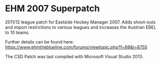 # EHM 2007 Superpatch
2011/12 league patch for Eastside Hockey Manager 2007. Adds shoot-outs and import restrictions to various leagues and increases the Austrian EBEL to 10 teams.

Further details can be found here: https://www.ehmtheblueline.com/forums/viewtopic.php?f=88&t=8755

The CSD Patch was last compiled with Microsoft Visual Studio 2013.
